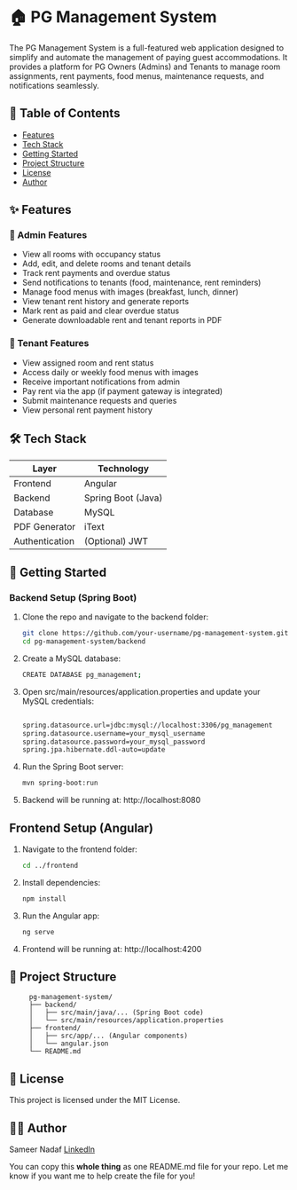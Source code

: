 # 🏠 PG Management System

The PG Management System is a full-featured web application designed to simplify and automate the management of paying guest accommodations. It provides a platform for PG Owners (Admins) and Tenants to manage room assignments, rent payments, food menus, maintenance requests, and notifications seamlessly.

## 📌 Table of Contents

- [Features](#features)
- [Tech Stack](#tech-stack)
- [Getting Started](#getting-started)
- [Project Structure](#project-structure)
- [License](#license)
- [Author](#author)

## ✨ Features

### 🔑 Admin Features
- View all rooms with occupancy status  
- Add, edit, and delete rooms and tenant details  
- Track rent payments and overdue status  
- Send notifications to tenants (food, maintenance, rent reminders)  
- Manage food menus with images (breakfast, lunch, dinner)  
- View tenant rent history and generate reports  
- Mark rent as paid and clear overdue status  
- Generate downloadable rent and tenant reports in PDF  

### 👤 Tenant Features
- View assigned room and rent status  
- Access daily or weekly food menus with images  
- Receive important notifications from admin  
- Pay rent via the app (if payment gateway is integrated)  
- Submit maintenance requests and queries  
- View personal rent payment history  

## 🛠 Tech Stack

| Layer         | Technology         |
|---------------|-------------------|
| Frontend      | Angular            |
| Backend       | Spring Boot (Java) |
| Database      | MySQL              |
| PDF Generator | iText              |
| Authentication| (Optional) JWT     |

## 🚀 Getting Started

### Backend Setup (Spring Boot)

1. Clone the repo and navigate to the backend folder:

   ```bash
   git clone https://github.com/your-username/pg-management-system.git
   cd pg-management-system/backend

   
2. Create a MySQL database:

   ```bash
   CREATE DATABASE pg_management;

3. Open src/main/resources/application.properties and update your MySQL credentials:

    ```bash
    
   spring.datasource.url=jdbc:mysql://localhost:3306/pg_management
   spring.datasource.username=your_mysql_username
   spring.datasource.password=your_mysql_password
   spring.jpa.hibernate.ddl-auto=update

4. Run the Spring Boot server:
   
   ```bash
   mvn spring-boot:run

5. Backend will be running at: http://localhost:8080

## Frontend Setup (Angular)

1. Navigate to the frontend folder:

   ```bash
   cd ../frontend
   
2. Install dependencies:

   ```bash
   npm install

3. Run the Angular app:

   ```bash
   ng serve

4. Frontend will be running at: http://localhost:4200

## 📁 Project Structure

         pg-management-system/
         ├── backend/
         │   ├── src/main/java/... (Spring Boot code)
         │   └── src/main/resources/application.properties
         ├── frontend/
         │   ├── src/app/... (Angular components)
         │   └── angular.json
         └── README.md
         
## 📄 License

This project is licensed under the MIT License.

## 👨‍💻 Author

Sameer Nadaf
[LinkedIn](https://www.linkedin.com/in/sameer-nadaf-logged/)


You can copy this **whole thing** as one README.md file for your repo. Let me know if you want me to help create the file for you!

